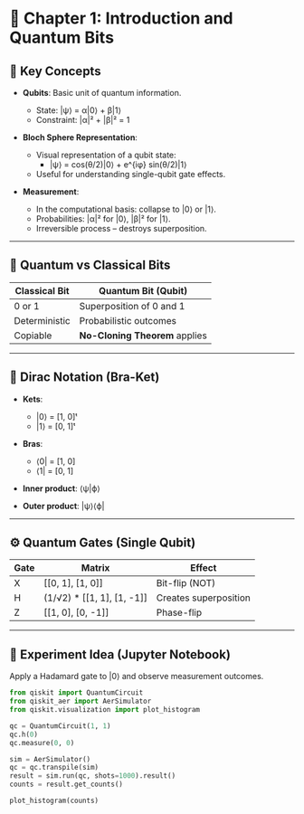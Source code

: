 # 📘 Chapter 1: Introduction and Quantum Bits

## 🔑 Key Concepts

- **Qubits**: Basic unit of quantum information.
  - State: |ψ⟩ = α|0⟩ + β|1⟩
  - Constraint: |α|² + |β|² = 1

- **Bloch Sphere Representation**:
  - Visual representation of a qubit state:
    - |ψ⟩ = cos(θ/2)|0⟩ + e^{iφ} sin(θ/2)|1⟩
  - Useful for understanding single-qubit gate effects.

- **Measurement**:
  - In the computational basis: collapse to |0⟩ or |1⟩.
  - Probabilities: |α|² for |0⟩, |β|² for |1⟩.
  - Irreversible process – destroys superposition.

---

## 🔄 Quantum vs Classical Bits

| Classical Bit | Quantum Bit (Qubit)         |
|---------------|------------------------------|
| 0 or 1        | Superposition of 0 and 1      |
| Deterministic | Probabilistic outcomes        |
| Copiable      | **No-Cloning Theorem** applies |

---

## 📐 Dirac Notation (Bra-Ket)

- **Kets**:
  - |0⟩ = [1, 0]ᵗ
  - |1⟩ = [0, 1]ᵗ

- **Bras**:
  - ⟨0| = [1, 0]
  - ⟨1| = [0, 1]

- **Inner product**: ⟨ψ|ϕ⟩
- **Outer product**: |ψ⟩⟨ϕ|

---

## ⚙️ Quantum Gates (Single Qubit)

| Gate | Matrix                                       | Effect              |
|------|----------------------------------------------|---------------------|
| X    | [[0, 1], [1, 0]]                             | Bit-flip (NOT)      |
| H    | (1/√2) * [[1, 1], [1, -1]]                   | Creates superposition |
| Z    | [[1, 0], [0, -1]]                            | Phase-flip          |

---

## 🧪 Experiment Idea (Jupyter Notebook)

Apply a Hadamard gate to |0⟩ and observe measurement outcomes.

```python
from qiskit import QuantumCircuit
from qiskit_aer import AerSimulator
from qiskit.visualization import plot_histogram

qc = QuantumCircuit(1, 1)
qc.h(0)
qc.measure(0, 0)

sim = AerSimulator()
qc = qc.transpile(sim)
result = sim.run(qc, shots=1000).result()
counts = result.get_counts()

plot_histogram(counts)

